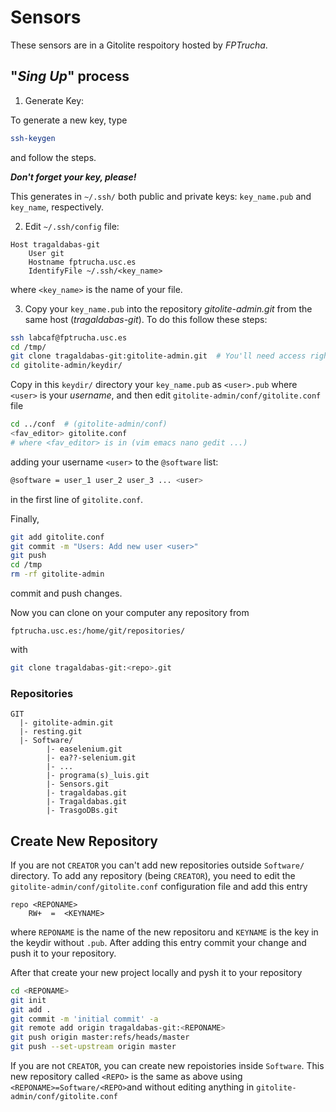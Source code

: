 # Sensors

These sensors are in a Gitolite respoitory hosted by *FPTrucha*.

## "*Sing Up*" process

1. Generate Key:

To generate a new key, type 
```bash
ssh-keygen
```
and follow the steps.

***Don't forget your key, please!***

This generates in `~/.ssh/` both public and private keys: `key_name.pub` and 
`key_name`, respectively.

2. Edit `~/.ssh/config` file:
```
Host tragaldabas-git
    User git
    Hostname fptrucha.usc.es
    IdentifyFile ~/.ssh/<key_name>
```
where `<key_name>` is the name of your file.

3. Copy your `key_name.pub` into the repository *gitolite-admin.git* from the 
same host (*tragaldabas-git*). To do this follow these steps:

```bash
ssh labcaf@fptrucha.usc.es
cd /tmp/
git clone tragaldabas-git:gitolite-admin.git  # You'll need access rights
cd gitolite-admin/keydir/
```
Copy in this `keydir/` directory your `key_name.pub` as `<user>.pub` where `<user>` 
is your *username*, and then edit `gitolite-admin/conf/gitolite.conf` file

```bash
cd ../conf  # (gitolite-admin/conf)
<fav_editor> gitolite.conf
# where <fav_editor> is in (vim emacs nano gedit ...)
```
adding your username `<user>` to the `@software` list:
```bash
@software = user_1 user_2 user_3 ... <user>
```
in the first line of `gitolite.conf`. 

Finally,
```bash
git add gitolite.conf
git commit -m "Users: Add new user <user>"
git push
cd /tmp
rm -rf gitolite-admin
```
commit and push changes.

Now you can clone on your computer any repository from
```
fptrucha.usc.es:/home/git/repositories/
```
with
```bash
git clone tragaldabas-git:<repo>.git
```

### Repositories

```
GIT
  |- gitolite-admin.git
  |- resting.git
  |- Software/
        |- easelenium.git
        |- ea??-selenium.git
        |- ...
        |- programa(s)_luis.git
        |- Sensors.git
        |- tragaldabas.git
        |- Tragaldabas.git
        |- TrasgoDBs.git
```


## Create New Repository

If you are not `CREATOR` you can't add new repositories outside `Software/`
directory. To add any repository (being `CREATOR`), you need to edit the 
`gitolite-admin/conf/gitolite.conf` configuration file and add this entry
```
repo <REPONAME>
    RW+  =  <KEYNAME>
```
where `REPONAME` is the name of the new repositoru and `KEYNAME` is the key in 
the keydir without `.pub`. After adding this entry commit your change and push it 
to your repository.

After that create your new project locally and pysh it to your repository
```bash
cd <REPONAME>
git init
git add .
git commit -m 'initial commit' -a
git remote add origin tragaldabas-git:<REPONAME>
git push origin master:refs/heads/master
git push --set-upstream origin master
```

If you are not `CREATOR`, you can create new repoistories inside `Software`.
This new repository called `<REPO>` is the same as above using 
`<REPONAME>=Software/<REPO>`and without editing anything in 
`gitolite-admin/conf/gitolite.conf`

